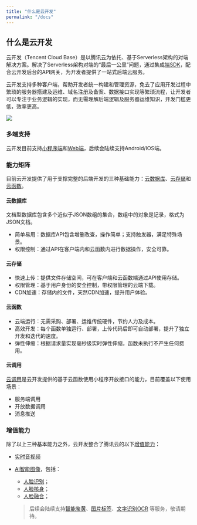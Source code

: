 ```yaml
---
title: "什么是云开发"
permalink: "/docs"
---
```


## 什么是云开发
云开发（Tencent Cloud Base）是以腾讯云为依托、基于Serverless架构的对端解决方案。解决了Serverless架构对端的“最后一公里”问题，通过集成[端SDK](/docs/MINIPROGRAM-SDK-introduction/)，配合云开发后台的API网关，为开发者提供了一站式后端云服务。

云开发支持多种客户端，帮助开发者统一构建和管理资源，免去了应用开发过程中繁琐的服务器搭建及运维、域名注册及备案、数据接口实现等繁琐流程，让开发者可以专注于业务逻辑的实现，而无需理解后端逻辑及服务器运维知识，开发门槛更低，效率更高。

![](/云开发架构.png)

### 多端支持
云开发目前支持[小程序端](/docs/wx-dev-guide-summary)和[Web端](/docs/web-dev-guide-summary/)，后续会陆续支持Android/IOS端。

### 能力矩阵
目前云开发提供了用于支撑完整的后端开发的三种基础能力：[云数据库](/docs/clouddatabase-summary/)、[云存储](/docs/cloudstorage-summary/)和[云函数](/docs/cloudfunction-summary/)。

#### 云数据库
文档型数据库包含多个近似于JSON数组的集合，数组中的对象是记录，格式为JSON文档。
- 简单易用：数据库API包含增删改查，操作简单；支持触发器，满足特殊场景。
- 权限控制：通过API在客户端内和云函数内进行数据操作，安全可靠。

#### 云存储
- 快速上传：提供文件存储空间，可在客户端和云函数端通过API使用存储。
- 权限管理：基于用户身份的安全控制，带权限管理的云端下载。
- CDN加速：存储内的文件，天然CDN加速，提升用户体验。

#### 云函数
- 云端运行：无需采购、部署、运维传统硬件，节约人力及成本。
- 高效开发：每个函数单独运行、部署，上传代码后即可自动部署，提升了独立开发和迭代的速度。
- 弹性伸缩：根据请求量实现毫秒级实时弹性伸缩，函数未执行不产生任何费用。

#### 云调用
[云调用](/docs/cloudinvoke-summary/)是云开发提供的基于云函数使用小程序开放接口的能力，目前覆盖以下使用场景：
- 服务端调用
- 开放数据调用
- 消息推送

### 增值能力
除了以上三种基本能力之外，云开发整合了腾讯云的以下[增值能力](/docs/value-added-cloud-introduction/)：
- [实时音视频](https://cloud.tencent.com/document/product/876/32344)
- [AI智能图像](/docs/value-added-AI-face-detection-intro/)，包括：
  - [人脸识别](https://cloud.tencent.com/product/facerecognition)；
  - [人脸核身](https://cloud.tencent.com/product/faceid)；
  - [人脸融合](https://cloud.tencent.com/product/facefusion)；
  
  > 后续会陆续支持[智能鉴黄](https://cloud.tencent.com/product/tiia)、[图片标签](https://cloud.tencent.com/product/tiia)、[文字识别OCR](https://cloud.tencent.com/product/ocr-catalog) 等服务，敬请期待。
